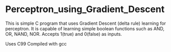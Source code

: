# Perceptron_using_Gradient_Descent

This is simple C program that uses Gradient Descent (delta rule) learning for perceptron.
It is capable of learning simple boolean functions such as AND, OR, NAND, NOR. Accepts 1(true) and 0(false) as inputs.


Uses C99
Compiled with gcc
